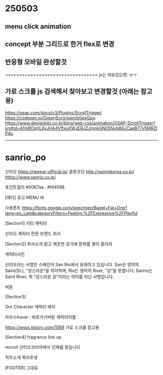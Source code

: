 # 250503

## menu click animation

## concept 부분 그리드로 한거 flex로 변경

## 반응형 모바일 완성할것 
=================================
js는 여유있으면..ㅠㅜ

## 가로 스크롤 js 검색해서 찾아보고 변경할것 (아래는 참고용)
https://gsap.com/docs/v3/Plugins/ScrollTrigger/
https://codepen.io/GreenSock/pen/bGexQpq
https://www.designkits.co.kr/blog/web-css/animation/GSAP-ScrollTrigger?srsltid=AfmBOorIL6yJHA4VftxuXWJERJZJmnkGN05Nyb86JCaeB77y5MRZlP4u

---

# sanrio_po
산리오
<https://rewear-official.jp/> 클론코딩
http://sanriokorea.co.kr/
https://www.sanrio.co.jp/

포인트컬러 #0067aa , #f44588


[헤더]
로고   MENU  바

사용폰트
https://fonts.google.com/specimen/Bagel+Fat+One?lang=en_Latn&categoryFilters=Feeling:%2FExpressive%2FPlayful


[Section1]
키티  캐릭터

산리오
캐릭터 전문 브랜드 회사


[Section2]
회사소개
맑고 깨끗한 강가에
문화를 쌓아 올리자

캐릭터사진

산리오라는 사명은 스페인어 San Rio에서 유래하고 있습니다. San은 영어의 Saint(St.), “성스러운”을 의미하며, Rio는 영어의 River, “강”을 뜻합니다. Sanrio는 Saint River, 즉 “성스러운 강”이라는 의미를 지닌 사명입니다.

버튼



[Section3]

Our Character
캐릭터 배치

마우스hover : 바로가기버튼 캐릭터이름

https://wsss.tistory.com/1569 가로 스크롤 참고용



[Section4]  fragrance line up

recruit
산리오코리아에서
인재를 찾습니다

직무소개
복리후생



[FOOTER] 
그대로